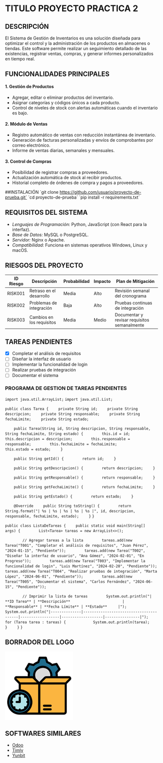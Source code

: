 # TITULO PROYECTO PRACTICA 2

## DESCRIPCIÓN

El Sistema de Gestión de Inventarios es una solución diseñada para optimizar el control y la administración de los productos en almacenes o tiendas. Este software permite realizar un seguimiento detallado de las existencias, registrar ventas, compras, y generar informes personalizados en tiempo real.

## FUNCIONALIDADES PRINCIPALES

#### 1. **Gestión de Productos**
- Agregar, editar o eliminar productos del inventario.
- Asignar categorías y códigos únicos a cada producto.
- Control de niveles de stock con alertas automáticas cuando el inventario es bajo.

#### 2. **Módulo de Ventas**
- Registro automático de ventas con reducción instantánea de inventario.
- Generación de facturas personalizadas y envíos de comprobantes por correo electrónico.
- Informe de ventas diarias, semanales y mensuales.

#### 3. **Control de Compras**
- Posibilidad de registrar compras a proveedores.
- Actualización automática de stock al recibir productos.
- Historial completo de órdenes de compra y pagos a proveedores.

##INSTALACIÓN
´git clone https://github.com/usuario/proyecto-de-prueba.git´
´cd proyecto-de-prueba´
´pip install -r requirements.txt´

## REQUISITOS DEL SISTEMA
- *Lenguajes de Programación:* Python, JavaScript (con React para la interfaz).
- *Base de Datos:* MySQL o PostgreSQL.
- *Servidor:* Nginx o Apache.
- *Compatibilidad:* Funciona en sistemas operativos Windows, Linux y macOS.

## RIESGOS DEL PROYECTO

| **ID Riesgo** | **Descripción**                  | **Probabilidad** | **Impacto** | **Plan de Mitigación**                        |
|---------------|----------------------------------|------------------|-------------|-----------------------------------------------|
| RISK001       | Retraso en el desarrollo         | Media            | Alto        | Revisión semanal del cronograma               |
| RISK002       | Problemas de integración         | Baja             | Alto        | Pruebas continuas de integración              |
| RISK003       | Cambios en los requisitos        | Media            | Medio       | Documentar y revisar requisitos semanalmente   |
 


## TAREAS PENDIENTES
- [x]  Completar el análisis de requisitos
- [ ] Diseñar la interfaz de usuario
- [ ] Implementar la funcionalidad de login
- [ ] Realizar pruebas de integración
- [ ] Documentar el sistema

### PROGRAMA DE GESTION DE TAREAS PENDIENTES 
`import java.util.ArrayList;`
`import java.util.List;`

`public class Tarea {`
`    private String id;`
`    private String descripcion;`
`    private String responsable;`
`    private String fechaLimite;`
`    private String estado;`

`    public Tarea(String id, String descripcion, String responsable, String fechaLimite, String estado) {`
`        this.id = id;`
`        this.descripcion = descripcion;`
`        this.responsable = responsable;`
`        this.fechaLimite = fechaLimite;`
`        this.estado = estado;`
`    }`

`    public String getId() {`
`        return id;`
`    }`

`    public String getDescripcion() {`
`        return descripcion;`
`    }`

`    public String getResponsable() {`
`        return responsable;`
`    }`

`    public String getFechaLimite() {`
`        return fechaLimite;`
`    }`

`    public String getEstado() {`
`        return estado;`
`    }`

`    @Override`
`    public String toString() {`
`        return String.format("| %s | %s | %s | %s | %s |", id, descripcion, responsable, fechaLimite, estado);`
`    }`
`}`

`public class ListaDeTareas {`
`    public static void main(String[] args) {`
`        List<Tarea> tareas = new ArrayList<>();`

`        // Agregar tareas a la lista`
`        tareas.add(new Tarea("T001", "Completar el análisis de requisitos", "Juan Pérez", "2024-01-15", "Pendiente"));`
`        tareas.add(new Tarea("T002", "Diseñar la interfaz de usuario", "Ana Gómez", "2024-02-01", "En Progreso"));`
`        tareas.add(new Tarea("T003", "Implementar la funcionalidad de login", "Luis Martínez", "2024-02-20", "Pendiente"));`
`        tareas.add(new Tarea("T004", "Realizar pruebas de integración", "Marta López", "2024-06-01", "Pendiente"));`
`        tareas.add(new Tarea("T005", "Documentar el sistema", "Carlos Fernández", "2024-06-15", "Pendiente"));`

`        // Imprimir la lista de tareas`
`        System.out.println("| **ID Tarea** | **Descripción**                        | **Responsable** | **Fecha Límite** | **Estado**     |");`
`        System.out.println("|--------------|----------------------------------------|------------------|-------------------|----------------|");`
`        for (Tarea tarea : tareas) {`
`            System.out.println(tarea);`
`        }`
`    }`
`}`


## BORRADOR DEL LOGO 
![alt text](LOGO.png)

## SOFTWARES SIMILARES
- [Odoo](https://www.odoo.com/es_ES/app/inventory?utm_source=google&utm_medium=cpc&utm_campaign=WEU-ES-ES-Inventory_App-Specific-Values&gad_source=1&gclid=Cj0KCQjwgL-3BhDnARIsAL6KZ696XfUeXsF92iy5hx_IPGq3z3jgn0MBnFiqz4tVLPVFYrvJPT4SOSQaAtTSEALw_wcB)
- [Timly](https://timly.com/es/software-de-gestion-de-inventarios-medicos/?utm_feeditemid&utm_device=c&utm_term=gesti%C3%B3n%20de%20inventario&utm_source=google&utm_medium=cpc&utm_campaign=ES%2B%20%7C%20Gestion%20de%20inventarios&hsa_cam=21159235138&hsa_grp=160201983029&hsa_mt=p&hsa_src=g&hsa_ad=699459815272&hsa_acc=7499781921&hsa_net=adwords&hsa_kw=gesti%C3%B3n%20de%20inventario&hsa_tgt=kwd-316705517492&hsa_ver=3&gad_source=1&gclid=Cj0KCQjwgL-3BhDnARIsAL6KZ69XujBC53dDsIKbCgl0J3xKn2nF4pMSeY0g9_cBOTcsL7ZSyGxWw6saAkRvEALw_wcB)
- [Yunbit](https://www.yunbitsoftware.com/sga-sistema-de-gestion-de-almacenes/?gad_source=1&gclid=Cj0KCQjwgL-3BhDnARIsAL6KZ6_gMSB7GVP3kz5LiAXuaC1_ucJkBH29jFnUo_DsDJindKJPgJtJBt4aAo89EALw_wcB)